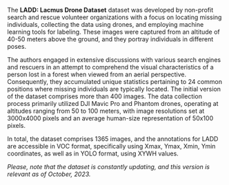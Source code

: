 The **LADD: Lacmus Drone Dataset** dataset was developed by non-profit search and rescue volunteer organizations with a focus on locating missing individuals, collecting the data using drones, and employing machine learning tools for labeling. These images were captured from an altitude of 40-50 meters above the ground, and they portray individuals in different poses. 

The authors engaged in extensive discussions with various search engines and rescuers in an attempt to comprehend the visual characteristics of a person lost in a forest when viewed from an aerial perspective. Consequently, they accumulated unique statistics pertaining to 24 common positions where missing individuals are typically located. The initial version of the dataset comprises more than 400 images. The data collection process primarily utilized DJI Mavic Pro and Phantom drones, operating at altitudes ranging from 50 to 100 meters, with image resolutions set at 3000x4000 pixels and an average human-size representation of 50x100 pixels.

In total, the dataset comprises 1365 images, and the annotations for LADD are accessible in VOC format, specifically using Xmax, Ymax, Xmin, Ymin coordinates, as well as in YOLO format, using XYWH values.

<i>Please, note that the dataset is constantly updating, and this version is relevant as of October, 2023.</i>
